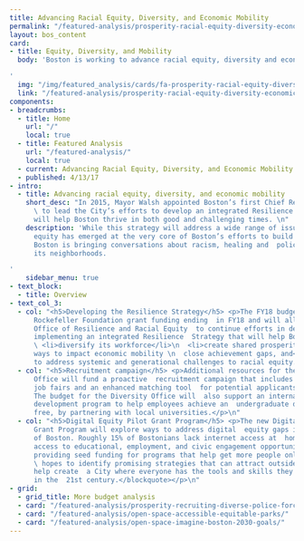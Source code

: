 ```yaml
---
title: Advancing Racial Equity, Diversity, and Economic Mobility
permalink: "/featured-analysis/prosperity-racial-equity-diversity-economic-mobility/"
layout: bos_content
card:
- title: Equity, Diversity, and Mobility
  body: 'Boston is working to advance racial equity, diversity and economic mobility.

'
  img: "/img/featured_analysis/cards/fa-prosperity-racial-equity-diversity-economic-mobility.jpg"
  link: "/featured-analysis/prosperity-racial-equity-diversity-economic-mobility/"
components:
- breadcrumbs:
  - title: Home
    url: "/"
    local: true
  - title: Featured Analysis
    url: "/featured-analysis/"
    local: true
  - current: Advancing Racial Equity, Diversity, and Economic Mobility
  - published: 4/13/17
- intro:
  - title: Advancing racial equity, diversity, and economic mobility
    short_desc: "In 2015, Mayor Walsh appointed Boston’s first Chief Resilience Officer
      \ to lead the City’s efforts to develop an integrated Resilience Strategy  that
      will help Boston thrive in both good and challenging times. \n"
    description: 'While this strategy will address a wide range of issues, achieving  racial
      equity has emerged at the very core of Boston’s efforts to build  resilience.
      Boston is bringing conversations about racism, healing and  policy work into
      its neighborhoods.

'
    sidebar_menu: true
- text_block:
  - title: Overview
- text_col_3:
  - col: "<h5>Developing the Resilience Strategy</h5> <p>The FY18 budget replaces
      Rockefeller Foundation grant funding ending  in FY18 and will allow the Mayor’s
      Office of Resilience and Racial Equity  to continue efforts in developing and
      implementing an integrated Resilience  Strategy that will help Boston:</p> <ul>\n
      \ <li>diversify its workforce</li>\n  <li>create shared prosperity by exploring
      ways to impact economic mobility \n  close achievement gaps, and</li>\n  <li>work
      to address systemic and generational challenges to racial equity.</li>\n </ul>\n"
  - col: "<h5>Recruitment campaign</h5> <p>Additional resources for the Mayor’s Diversity
      Office will fund a proactive  recruitment campaign that includes a series of
      job fairs and an enhanced matching tool  for potential applicants and postings.
      The budget for the Diversity Office will  also support an internal employee
      development program to help employees achieve an  undergraduate degree tuition
      free, by partnering with local universities.</p>\n"
  - col: "<h5>Digital Equity Pilot Grant Program</h5> <p>The new Digital Equity Pilot
      Grant Program will explore ways to address digital  equity gaps in the City
      of Boston. Roughly 15% of Bostonians lack internet access at  home. This limits
      access to educational, employment, and civic engagement opportunities. <blockquote>By
      providing seed funding for programs that help get more people online, the City
      \ hopes to identify promising strategies that can attract outside funding and
      help create  a City where everyone has the tools and skills they need to succeed
      in the  21st century.</blockquote></p>\n"
- grid:
  - grid_title: More budget analysis
  - card: "/featured-analysis/prosperity-recruiting-diverse-police-force/"
  - card: "/featured-analysis/open-space-accessible-equitable-parks/"
  - card: "/featured-analysis/open-space-imagine-boston-2030-goals/"
---
```


